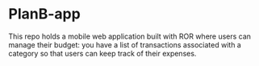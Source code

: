 # PlanB-app
This repo holds a mobile web application built with ROR where users can manage their budget: you have a list of transactions associated with a category so that users can keep track of their expenses.
